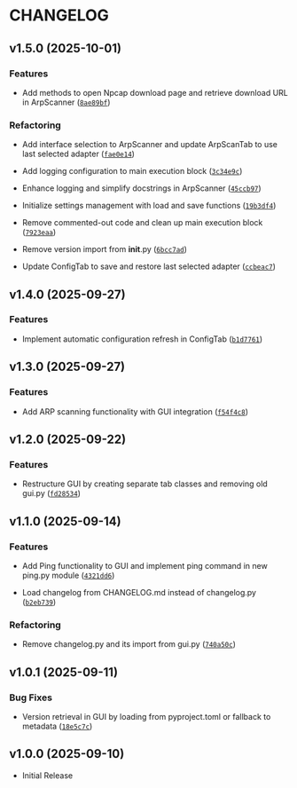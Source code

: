 # CHANGELOG

<!-- version list -->

## v1.5.0 (2025-10-01)

### Features

- Add methods to open Npcap download page and retrieve download URL in ArpScanner
  ([`8ae89bf`](https://github.com/luukderooij/netcfg/commit/8ae89bfcb7b709bdab3719b7026b8ec08eef4bfc))

### Refactoring

- Add interface selection to ArpScanner and update ArpScanTab to use last selected adapter
  ([`fae0e14`](https://github.com/luukderooij/netcfg/commit/fae0e142096984156a14b7873fc4dc596cf7bd19))

- Add logging configuration to main execution block
  ([`3c34e9c`](https://github.com/luukderooij/netcfg/commit/3c34e9c4761f4e6d96b822e27a33e3f8bf0ee43e))

- Enhance logging and simplify docstrings in ArpScanner
  ([`45ccb97`](https://github.com/luukderooij/netcfg/commit/45ccb9714b388cca4d49b70b7a1daa54f3a968d5))

- Initialize settings management with load and save functions
  ([`19b3df4`](https://github.com/luukderooij/netcfg/commit/19b3df44f0259ec64f1cbecb528192f3b83e009a))

- Remove commented-out code and clean up main execution block
  ([`7923eaa`](https://github.com/luukderooij/netcfg/commit/7923eaa2bc40e7a2d7ad07da5fd87204097978b8))

- Remove version import from __init__.py
  ([`6bcc7ad`](https://github.com/luukderooij/netcfg/commit/6bcc7ad69431f223542ccb8f4609a67ae37e9c50))

- Update ConfigTab to save and restore last selected adapter
  ([`ccbeac7`](https://github.com/luukderooij/netcfg/commit/ccbeac762e98d5e776b6f3e25e901c6748933c8b))


## v1.4.0 (2025-09-27)

### Features

- Implement automatic configuration refresh in ConfigTab
  ([`b1d7761`](https://github.com/luukderooij/netcfg/commit/b1d77618c4900b57ba63c572e01e735ab760413d))


## v1.3.0 (2025-09-27)

### Features

- Add ARP scanning functionality with GUI integration
  ([`f54f4c8`](https://github.com/luukderooij/netcfg/commit/f54f4c83f9376b151cc9c12a7f85548171abdd57))


## v1.2.0 (2025-09-22)

### Features

- Restructure GUI by creating separate tab classes and removing old gui.py
  ([`fd28534`](https://github.com/luukderooij/netcfg/commit/fd28534a5b0cec1278cd6008a5544da349defe05))


## v1.1.0 (2025-09-14)

### Features

- Add Ping functionality to GUI and implement ping command in new ping.py module
  ([`4321dd6`](https://github.com/luukderooij/netcfg/commit/4321dd6309dac427d6c555c45bb93410881967da))

- Load changelog from CHANGELOG.md instead of changelog.py
  ([`b2eb739`](https://github.com/luukderooij/netcfg/commit/b2eb739a889abbb39c279cc21c51df479f69af8f))

### Refactoring

- Remove changelog.py and its import from gui.py
  ([`740a50c`](https://github.com/luukderooij/netcfg/commit/740a50cb68d87d0e73944894d60830f0eef431cf))


## v1.0.1 (2025-09-11)

### Bug Fixes

- Version retrieval in GUI by loading from pyproject.toml or fallback to metadata
  ([`18e5c7c`](https://github.com/luukderooij/netcfg/commit/18e5c7c5d6d95107d7e8c23abcdf213e81815890))


## v1.0.0 (2025-09-10)

- Initial Release
